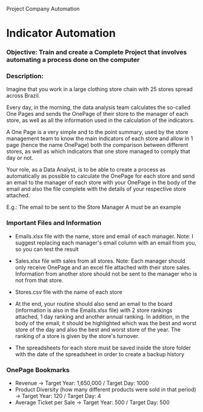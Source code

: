 Project Company Automation
# Indicator Automation

### Objective: Train and create a Complete Project that involves automating a process done on the computer

### Description:

Imagine that you work in a large clothing store chain with 25 stores spread across Brazil.

Every day, in the morning, the data analysis team calculates the so-called One Pages and sends the OnePage of their store to the manager of each store, as well as all the information used in the calculation of the indicators.

A One Page is a very simple and to the point summary, used by the store management team to know the main indicators of each store and allow in 1 page (hence the name OnePage) both the comparison between different stores, as well as which indicators that one store managed to comply that day or not.

Your role, as a Data Analyst, is to be able to create a process as automatically as possible to calculate the OnePage for each store and send an email to the manager of each store with your OnePage in the body of the email and also the file complete with the details of your respective store attached.

E.g.: The email to be sent to the Store Manager A must be an example

### Important Files and Information

- Emails.xlsx file with the name, store and email of each manager. Note: I suggest replacing each manager's email column with an email from you, so you can test the result

- Sales.xlsx file with sales from all stores. Note: Each manager should only receive OnePage and an excel file attached with their store sales. Information from another store should not be sent to the manager who is not from that store.

- Stores.csv file with the name of each store

- At the end, your routine should also send an email to the board (information is also in the Emails.xlsx file) with 2 store rankings attached, 1 day ranking and another annual ranking. In addition, in the body of the email, it should be highlighted which was the best and worst store of the day and also the best and worst store of the year. The ranking of a store is given by the store's turnover.

- The spreadsheets for each store must be saved inside the store folder with the date of the spreadsheet in order to create a backup history

### OnePage Bookmarks

- Revenue -> Target Year: 1,650,000 / Target Day: 1000
- Product Diversity (how many different products were sold in that period) -> Target Year: 120 / Target Day: 4
- Average Ticket per Sale -> Target Year: 500 / Target Day: 500